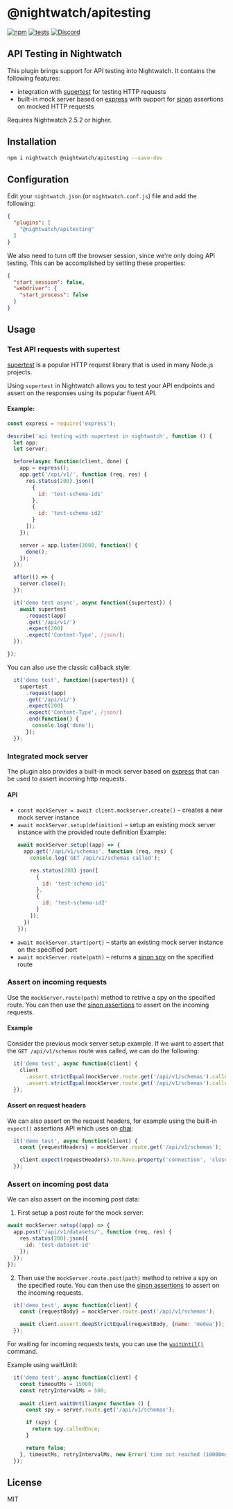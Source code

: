 # @nightwatch/apitesting

[![npm](https://img.shields.io/npm/v/@nightwatch/apitesting.svg)](https://www.npmjs.com/package/@nightwatch/apitesting)
[![tests](https://github.com/nightwatchjs/nightwatch-plugin-apitesting/actions/workflows/build.yml/badge.svg?branch=main)](https://github.com/nightwatchjs/nightwatch-plugin-apitesting/actions/workflows/build.yml)
[![Discord][discord-badge]][discord]

## API Testing in Nightwatch

This plugin brings support for API testing into Nightwatch. It contains the following features:
- integration with [supertest](https://www.npmjs.com/package/supertest) for testing HTTP requests
- built-in mock server based on [express](https://www.npmjs.com/package/express) with support for [sinon](https://www.npmjs.com/package/sinon) assertions on mocked HTTP requests  

Requires Nightwatch 2.5.2 or higher. 

## Installation

```sh
npm i nightwatch @nightwatch/apitesting --save-dev
```

## Configuration

Edit your `nightwatch.json` (or `nightwatch.conf.js`) file and add the following:
 
```json
{
  "plugins": [
    "@nightwatch/apitesting"      
  ]
}
```

We also need to turn off the browser session, since we're only doing API testing. This can be accomplished by setting these properties:

```json
{
  "start_session": false,
  "webdriver": {
    "start_process": false
  }
}  
```  

## Usage

### Test API requests with supertest
[supertest](https://www.npmjs.com/package/supertest) is a popular HTTP request library that is used in many Node.js projects. 

Using `supertest` in Nightwatch allows you to test your API endpoints and assert on the responses using its popular fluent API. 

#### Example:

```js
const express = require('express');

describe('api testing with supertest in nightwatch', function () {
  let app;
  let server;

  before(async function(client, done) {
    app = express();
    app.get('/api/v1/', function (req, res) {
      res.status(200).json([
        {
          id: 'test-schema-id1'
        },
        {
          id: 'test-schema-id2'
        }
      ]);
    });

    server = app.listen(3000, function() {
      done();
    });
  });

  after(() => {
    server.close();
  });

  it('demo test async', async function({supertest}) {
    await supertest
      .request(app)
      .get('/api/v1/')
      .expect(200)
      .expect('Content-Type', /json/);
  });

});
```

You can also use the classic callback style:

```js
  it('demo test', function({supertest}) {
    supertest
      .request(app)
      .get('/api/v1/')
      .expect(200)
      .expect('Content-Type', /json/)
      .end(function() {
        console.log('done');
      });
  });
```

### Integrated mock server

The plugin also provides a built-in mock server based on [express](https://www.npmjs.com/package/express) that can be used to assert incoming http requests.

#### API
- `const mockServer = await client.mockserver.create()` – creates a new mock server instance
- `await mockServer.setup(definition)` – setup an existing mock server instance with the provided route definition
   Example:
    ```js
    await mockServer.setup((app) => {
      app.get('/api/v1/schemas', function (req, res) {
        console.log('GET /api/v1/schemas called');
  
        res.status(200).json([
          {
            id: 'test-schema-id1'
          },
          {
            id: 'test-schema-id2'
          }
        ]);
      })
    });
    ```
- `await mockServer.start(port)` – starts an existing mock server instance on the specified port
- `await mockServer.route(path)` – returns a [sinon spy](https://sinonjs.org/releases/latest/spies/) on the specified route

### Assert on incoming requests

Use the `mockServer.route(path)` method to retrive a spy on the specified route. You can then use the [sinon assertions](https://sinonjs.org/releases/latest/spies/#spyanonymous) to assert on the incoming requests. 

#### Example

Consider the previous mock server setup example. If we want to assert that the `GET /api/v1/schemas` route was called, we can do the following:

```js
  it('demo test', async function(client) {
    client
      .assert.strictEqual(mockServer.route.get('/api/v1/schemas').calledOnce, true, 'called once')
      .assert.strictEqual(mockServer.route.get('/api/v1/schemas').calledTwice, false);
  });
```

#### Assert on request headers

We can also assert on the request headers, for example using the built-in `expect()` assertions API which uses on [chai](https://www.chaijs.com/api/bdd/):

```js
  it('demo test', async function(client) {
    const {requestHeaders} = mockServer.route.get('/api/v1/schemas');

    client.expect(requestHeaders).to.have.property('connection', 'close');
  });
```

### Assert on incoming post data

We can also assert on the incoming post data: 

1) First setup a post route for the mock server:

```js
await mockServer.setup((app) => {
  app.post('/api/v1/datasets/', function (req, res) {
    res.status(200).json({
      id: 'test-dataset-id'
    });
  });
});
```

2) Then use the `mockServer.route.post(path)` method to retrive a spy on the specified route. You can then use the [sinon assertions](https://sinonjs.org/releases/latest/spies/#spyanonymous) to assert on the incoming requests. 

```js
  it('demo test', async function(client) {
    const {requestBody} = mockServer.route.post('/api/v1/schemas');

    await client.assert.deepStrictEqual(requestBody, {name: 'medea'});
  });
```

For waiting for incoming requests tests, you can use the [`waitUntil()`](https://nightwatchjs.org/api/waitUntil.html) command.

Example using waitUntil:
```js
  it('demo test', async function(client) {
    const timeoutMs = 15000;
    const retryIntervalMs = 500;
    
    await client.waitUntil(async function () {
      const spy = server.route.get('/api/v1/schemas');

      if (spy) {
        return spy.calledOnce;
      }

      return false;
    }, timeoutMs, retryIntervalMs, new Error(`time out reached (10000ms) while waiting for API call.`));  
  });
```


## License
MIT

[discord-badge]: https://img.shields.io/discord/618399631038218240.svg?color=7389D8&labelColor=6A7EC2&logo=discord&logoColor=ffffff&style=flat-square
[discord]: https://discord.gg/SN8Da2X

